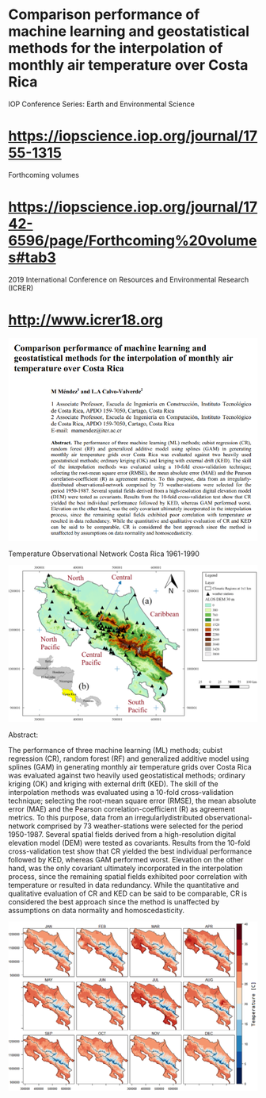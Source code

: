 # Comparison performance of machine learning and geostatistical methods for the interpolation of monthly air temperature over Costa Rica

IOP Conference Series: Earth and Environmental Science
# https://iopscience.iop.org/journal/1755-1315

Forthcoming volumes
# https://iopscience.iop.org/journal/1742-6596/page/Forthcoming%20volumes#tab3

2019 International Conference on Resources and Environmental Research (ICRER) 
# http://www.icrer18.org

![alt test](/sshot-1.png)

Temperature Observational Network Costa Rica 1961-1990

![alt test](/Image_001.png)

Abstract:

The performance of three machine learning (ML) methods; cubist regression (CR),
random forest (RF) and generalized additive model using splines (GAM) in generating
monthly air temperature grids over Costa Rica was evaluated against two heavily used
geostatistical methods; ordinary kriging (OK) and kriging with external drift (KED). The skill
of the interpolation methods was evaluated using a 10-fold cross-validation technique;
selecting the root-mean square error (RMSE), the mean absolute error (MAE) and the Pearson
correlation-coefficient (R) as agreement metrics. To this purpose, data from an irregularlydistributed observational-network comprised by 73 weather-stations were selected for the
period 1950-1987. Several spatial fields derived from a high-resolution digital elevation model
(DEM) were tested as covariants. Results from the 10-fold cross-validation test show that CR
yielded the best individual performance followed by KED, whereas GAM performed worst.
Elevation on the other hand, was the only covariant ultimately incorporated in the interpolation
process, since the remaining spatial fields exhibited poor correlation with temperature or
resulted in data redundancy. While the quantitative and qualitative evaluation of CR and KED
can be said to be comparable, CR is considered the best approach since the method is
unaffected by assumptions on data normality and homoscedasticity.

![alt test](/Cubist_Temp_1961_1990.png)
